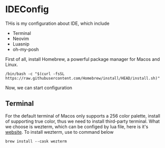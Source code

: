 # IDEConfig
THis is my configuration about IDE, which include
- Terminal
- Neovim
- Luasnip
- oh-my-posh

First of all, install Homebrew, a powerful package manager for Macos and Linux.
```
/bin/bash -c "$(curl -fsSL https://raw.githubusercontent.com/Homebrew/install/HEAD/install.sh)"
```
Now, we can start configuration
## Terminal 
For the default terminal of Macos only supports a 256 color palette, install of supporting true color, thus we need to install third-party terminal.
What we choose is wezterm, which can be configed by lua file, here is it's [website](https://wezfurlong.org/wezterm/).
To install wezterm, use to command below
```
brew install --cask wezterm
```
